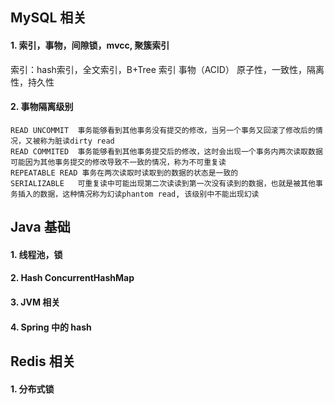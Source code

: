 
## MySQL 相关

#### 1. 索引，事物，间隙锁，mvcc, 聚簇索引
索引：hash索引，全文索引，B+Tree 索引
事物（ACID） 原子性，一致性，隔离性，持久性


#### 2. 事物隔离级别

	READ UNCOMMIT  事务能够看到其他事务没有提交的修改，当另一个事务又回滚了修改后的情况，又被称为脏读dirty read
	READ COMMITED  事务能够看到其他事务提交后的修改，这时会出现一个事务内两次读取数据可能因为其他事务提交的修改导致不一致的情况，称为不可重复读
	REPEATABLE READ	事务在两次读取时读取到的数据的状态是一致的
	SERIALIZABLE   可重复读中可能出现第二次读读到第一次没有读到的数据，也就是被其他事务插入的数据，这种情况称为幻读phantom read, 该级别中不能出现幻读

## Java 基础

#### 1. 线程池，锁

#### 2. Hash ConcurrentHashMap

#### 3. JVM 相关

#### 4. Spring 中的 hash


## Redis 相关

#### 1. 分布式锁

